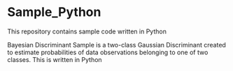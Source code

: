 # Sample_Python
This repository contains sample code written in Python

Bayesian Discriminant Sample is a two-class Gaussian Discriminant created to estimate probabilities of data observations belonging to one of two classes. This is written in Python
